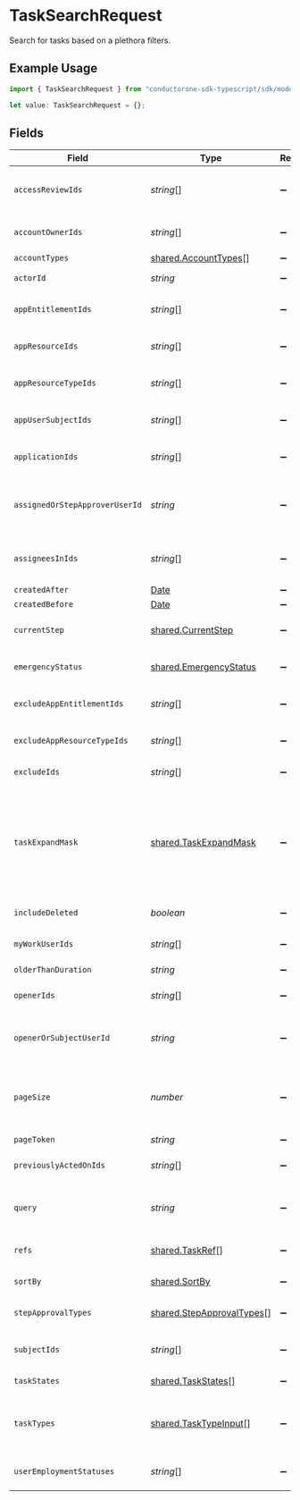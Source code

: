 # TaskSearchRequest

Search for tasks based on a plethora filters.

## Example Usage

```typescript
import { TaskSearchRequest } from "conductorone-sdk-typescript/sdk/models/shared";

let value: TaskSearchRequest = {};
```

## Fields

| Field                                                                                                                                                                                                                         | Type                                                                                                                                                                                                                          | Required                                                                                                                                                                                                                      | Description                                                                                                                                                                                                                   |
| ----------------------------------------------------------------------------------------------------------------------------------------------------------------------------------------------------------------------------- | ----------------------------------------------------------------------------------------------------------------------------------------------------------------------------------------------------------------------------- | ----------------------------------------------------------------------------------------------------------------------------------------------------------------------------------------------------------------------------- | ----------------------------------------------------------------------------------------------------------------------------------------------------------------------------------------------------------------------------- |
| `accessReviewIds`                                                                                                                                                                                                             | *string*[]                                                                                                                                                                                                                    | :heavy_minus_sign:                                                                                                                                                                                                            | Search tasks that belong to any of the access reviews included in this list.                                                                                                                                                  |
| `accountOwnerIds`                                                                                                                                                                                                             | *string*[]                                                                                                                                                                                                                    | :heavy_minus_sign:                                                                                                                                                                                                            | Search tasks that have any of these account owners.                                                                                                                                                                           |
| `accountTypes`                                                                                                                                                                                                                | [shared.AccountTypes](../../../sdk/models/shared/accounttypes.md)[]                                                                                                                                                           | :heavy_minus_sign:                                                                                                                                                                                                            | The accountTypes field.                                                                                                                                                                                                       |
| `actorId`                                                                                                                                                                                                                     | *string*                                                                                                                                                                                                                      | :heavy_minus_sign:                                                                                                                                                                                                            | Search tasks that have this actor ID.                                                                                                                                                                                         |
| `appEntitlementIds`                                                                                                                                                                                                           | *string*[]                                                                                                                                                                                                                    | :heavy_minus_sign:                                                                                                                                                                                                            | Search tasks that have any of these app entitlement IDs.                                                                                                                                                                      |
| `appResourceIds`                                                                                                                                                                                                              | *string*[]                                                                                                                                                                                                                    | :heavy_minus_sign:                                                                                                                                                                                                            | Search tasks that have any of these app resource IDs.                                                                                                                                                                         |
| `appResourceTypeIds`                                                                                                                                                                                                          | *string*[]                                                                                                                                                                                                                    | :heavy_minus_sign:                                                                                                                                                                                                            | Search tasks that have any of these app resource type IDs.                                                                                                                                                                    |
| `appUserSubjectIds`                                                                                                                                                                                                           | *string*[]                                                                                                                                                                                                                    | :heavy_minus_sign:                                                                                                                                                                                                            | Search tasks that have any of these app users as subjects.                                                                                                                                                                    |
| `applicationIds`                                                                                                                                                                                                              | *string*[]                                                                                                                                                                                                                    | :heavy_minus_sign:                                                                                                                                                                                                            | Search tasks that have any of these apps as targets.                                                                                                                                                                          |
| `assignedOrStepApproverUserId`                                                                                                                                                                                                | *string*                                                                                                                                                                                                                      | :heavy_minus_sign:                                                                                                                                                                                                            | Search tasks that are currently assigned to this user, or that are closed and were previously approved by this user.                                                                                                          |
| `assigneesInIds`                                                                                                                                                                                                              | *string*[]                                                                                                                                                                                                                    | :heavy_minus_sign:                                                                                                                                                                                                            | Search tasks by  List of UserIDs which are currently assigned these Tasks                                                                                                                                                     |
| `createdAfter`                                                                                                                                                                                                                | [Date](https://developer.mozilla.org/en-US/docs/Web/JavaScript/Reference/Global_Objects/Date)                                                                                                                                 | :heavy_minus_sign:                                                                                                                                                                                                            | N/A                                                                                                                                                                                                                           |
| `createdBefore`                                                                                                                                                                                                               | [Date](https://developer.mozilla.org/en-US/docs/Web/JavaScript/Reference/Global_Objects/Date)                                                                                                                                 | :heavy_minus_sign:                                                                                                                                                                                                            | N/A                                                                                                                                                                                                                           |
| `currentStep`                                                                                                                                                                                                                 | [shared.CurrentStep](../../../sdk/models/shared/currentstep.md)                                                                                                                                                               | :heavy_minus_sign:                                                                                                                                                                                                            | Search tasks that have this type of step as the current step.                                                                                                                                                                 |
| `emergencyStatus`                                                                                                                                                                                                             | [shared.EmergencyStatus](../../../sdk/models/shared/emergencystatus.md)                                                                                                                                                       | :heavy_minus_sign:                                                                                                                                                                                                            | Search tasks that are or are not emergency access.                                                                                                                                                                            |
| `excludeAppEntitlementIds`                                                                                                                                                                                                    | *string*[]                                                                                                                                                                                                                    | :heavy_minus_sign:                                                                                                                                                                                                            | Search tasks that do not have any of these app entitlement IDs.                                                                                                                                                               |
| `excludeAppResourceTypeIds`                                                                                                                                                                                                   | *string*[]                                                                                                                                                                                                                    | :heavy_minus_sign:                                                                                                                                                                                                            | Search tasks that do not have any of these app resource type IDs.                                                                                                                                                             |
| `excludeIds`                                                                                                                                                                                                                  | *string*[]                                                                                                                                                                                                                    | :heavy_minus_sign:                                                                                                                                                                                                            | Exclude Specific TaskIDs from this serach result.                                                                                                                                                                             |
| `taskExpandMask`                                                                                                                                                                                                              | [shared.TaskExpandMask](../../../sdk/models/shared/taskexpandmask.md)                                                                                                                                                         | :heavy_minus_sign:                                                                                                                                                                                                            | The task expand mask is an array of strings that specifes the related objects the requester wishes to have returned when making a request where the expand mask is part of the input. Use '*' to view all possible responses. |
| `includeDeleted`                                                                                                                                                                                                              | *boolean*                                                                                                                                                                                                                     | :heavy_minus_sign:                                                                                                                                                                                                            | Whether or not to include deleted tasks.                                                                                                                                                                                      |
| `myWorkUserIds`                                                                                                                                                                                                               | *string*[]                                                                                                                                                                                                                    | :heavy_minus_sign:                                                                                                                                                                                                            | Search tasks where the user would see this task in the My Work section                                                                                                                                                        |
| `olderThanDuration`                                                                                                                                                                                                           | *string*                                                                                                                                                                                                                      | :heavy_minus_sign:                                                                                                                                                                                                            | N/A                                                                                                                                                                                                                           |
| `openerIds`                                                                                                                                                                                                                   | *string*[]                                                                                                                                                                                                                    | :heavy_minus_sign:                                                                                                                                                                                                            | Search tasks that were created by any of the users in this array.                                                                                                                                                             |
| `openerOrSubjectUserId`                                                                                                                                                                                                       | *string*                                                                                                                                                                                                                      | :heavy_minus_sign:                                                                                                                                                                                                            | Search tasks that were opened by this user, or that the user is the subject of.                                                                                                                                               |
| `pageSize`                                                                                                                                                                                                                    | *number*                                                                                                                                                                                                                      | :heavy_minus_sign:                                                                                                                                                                                                            | The pageSize where 0 <= pageSize <= 100. Values < 10 will be set to 10. A value of 0 returns the default page size (currently 25)                                                                                             |
| `pageToken`                                                                                                                                                                                                                   | *string*                                                                                                                                                                                                                      | :heavy_minus_sign:                                                                                                                                                                                                            | The pageToken field.                                                                                                                                                                                                          |
| `previouslyActedOnIds`                                                                                                                                                                                                        | *string*[]                                                                                                                                                                                                                    | :heavy_minus_sign:                                                                                                                                                                                                            | Search tasks that were acted on by any of these users.                                                                                                                                                                        |
| `query`                                                                                                                                                                                                                       | *string*                                                                                                                                                                                                                      | :heavy_minus_sign:                                                                                                                                                                                                            | Fuzzy search tasks by display name or description. Also can search by numeric ID.                                                                                                                                             |
| `refs`                                                                                                                                                                                                                        | [shared.TaskRef](../../../sdk/models/shared/taskref.md)[]                                                                                                                                                                     | :heavy_minus_sign:                                                                                                                                                                                                            | Query tasks by display name, description, or numeric ID.                                                                                                                                                                      |
| `sortBy`                                                                                                                                                                                                                      | [shared.SortBy](../../../sdk/models/shared/sortby.md)                                                                                                                                                                         | :heavy_minus_sign:                                                                                                                                                                                                            | Sort tasks in a specific order.                                                                                                                                                                                               |
| `stepApprovalTypes`                                                                                                                                                                                                           | [shared.StepApprovalTypes](../../../sdk/models/shared/stepapprovaltypes.md)[]                                                                                                                                                 | :heavy_minus_sign:                                                                                                                                                                                                            | Search tasks that have a current policy step of this type                                                                                                                                                                     |
| `subjectIds`                                                                                                                                                                                                                  | *string*[]                                                                                                                                                                                                                    | :heavy_minus_sign:                                                                                                                                                                                                            | Search tasks where these users are the subject.                                                                                                                                                                               |
| `taskStates`                                                                                                                                                                                                                  | [shared.TaskStates](../../../sdk/models/shared/taskstates.md)[]                                                                                                                                                               | :heavy_minus_sign:                                                                                                                                                                                                            | Search tasks with this task state.                                                                                                                                                                                            |
| `taskTypes`                                                                                                                                                                                                                   | [shared.TaskTypeInput](../../../sdk/models/shared/tasktypeinput.md)[]                                                                                                                                                         | :heavy_minus_sign:                                                                                                                                                                                                            | Search tasks with this task type. This is a oneOf, and needs an object, which can be empty, to sort.                                                                                                                          |
| `userEmploymentStatuses`                                                                                                                                                                                                      | *string*[]                                                                                                                                                                                                                    | :heavy_minus_sign:                                                                                                                                                                                                            | The userEmploymentStatuses field.                                                                                                                                                                                             |